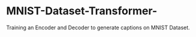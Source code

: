 # MNIST-Dataset-Transformer-
Training an Encoder and Decoder to generate captions on MNIST Dataset. 
